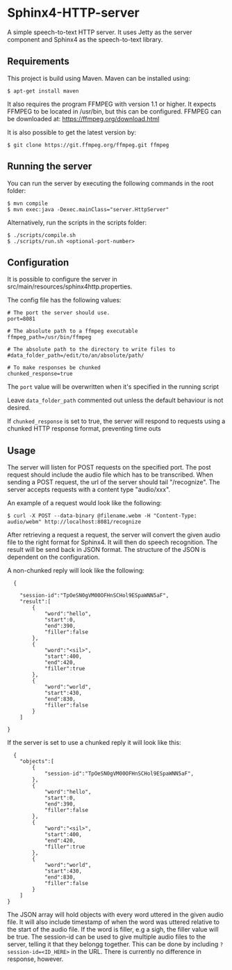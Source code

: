 # Sphinx4-HTTP-server

A simple speech-to-text HTTP server. It uses Jetty as the server component and Sphinx4 as the speech-to-text library.

## Requirements
This project is build using Maven. Maven can be installed using:
```
$ apt-get install maven
```
It also requires the program FFMPEG with version 1.1 or higher. It expects FFMPEG to be located in /usr/bin, but this can be configured.
FFMPEG can be downloaded at: https://ffmpeg.org/download.html

It is also possible to get the latest version by:
```
$ git clone https://git.ffmpeg.org/ffmpeg.git ffmpeg
```
## Running the server

You can run the server by executing the following commands in the root folder:
```
$ mvn compile
$ mvn exec:java -Dexec.mainClass="server.HttpServer"
```

Alternatively, run the scripts in the scripts folder:
```
$ ./scripts/compile.sh
$ ./scripts/run.sh <optional-port-number>
```
## Configuration

It is possible to configure the server in src/main/resources/sphinx4http.properties.

The config file has the following values:
```
# The port the server should use.
port=8081

# The absolute path to a ffmpeg executable
ffmpeg_path=/usr/bin/ffmpeg

# The absolute path to the directory to write files to
#data_folder_path=/edit/to/an/absolute/path/

# To make responses be chunked
chunked_response=true
```
The ```port``` value will be overwritten when it's specified in the running script

Leave ```data_folder_path``` commented out unless the default behaviour is not desired.

If ```chunked_response``` is set to true, the server will respond to requests using a chunked HTTP response format, preventing time outs

## Usage

The server will listen for POST requests on the specified port. The post request should include the audio file which has to be transcribed. When sending a POST request, the url of the server should tail "/recognize". The server accepts requests with a content type "audio/xxx".

An example of a request would look like the following:
```
$ curl -X POST --data-binary @filename.webm -H "Content-Type: audio/webm" http://localhost:8081/recognize
```
After retrieving a request a request, the server will convert the given audio file to the right format for Sphinx4. It will then do speech recognition. The result will be  send back in JSON format. The structure of the JSON is dependent on the configuration.

A non-chunked reply will look like the following:
```
  {
 
    "session-id":"TpOeSN0gVM00OFHnSCHol9ESpaWNN5aF",
    "result":[
        {
            "word":"hello",
            "start":0,
            "end":390,
            "filler":false
        },
        {
            "word":"<sil>",
            "start":400,
            "end":420,
            "filler":true
        },
        {
            "word":"world",
            "start":430,
            "end":830,
            "filler":false
        }
    ]

}
```

If the server is set to use a chunked reply it will look like this:
```
  {
    "objects":[
        {
            "session-id":"TpOeSN0gVM00OFHnSCHol9ESpaWNN5aF",
        },
        {
            "word":"hello",
            "start":0,
            "end":390,
            "filler":false
        },
        {
            "word":"<sil>",
            "start":400,
            "end":420,
            "filler":true
        },
        {
            "word":"world",
            "start":430,
            "end":830,
            "filler":false
        }
    ]
}
```
The JSON array will hold objects with every word uttered in the given audio file. It will also include timestamp of when the word was uttered relative to the start of the audio file. If the word is filler, e.g a sigh, the filler value will be true. The session-id can be used to give multiple audio files to the server, telling it that they belongg together. This can be done by including ```?session-id=<ID_HERE>``` in the URL. There is currently no difference in response, however. 



